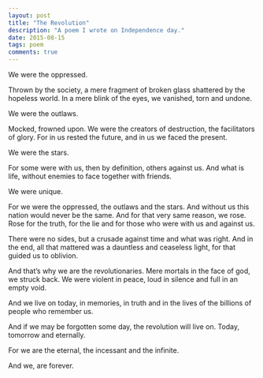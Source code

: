 ```yaml
---
layout: post
title: "The Revolution"
description: "A poem I wrote on Independence day."
date: 2015-08-15
tags: poem
comments: true
---
```


We were the oppressed. 

Thrown by the society, a mere fragment of broken glass shattered by the hopeless world. In a mere blink of the eyes, we vanished, torn and undone.

We were the outlaws.

Mocked, frowned upon. We were the creators of destruction, the facilitators of glory. For in us rested the future, and in us we faced the present.

We were the stars.

For some were with us, then by definition, others against us. And what is life, without enemies to face together with friends.

We were unique.

For we were the oppressed, the outlaws and the stars. And without us this nation would never be the same. And for that very same reason, we rose. Rose for the truth, for the lie and for those who were with us and against us.

There were no sides, but a crusade against time and what was right. And in the end, all that mattered was a dauntless and ceaseless light, for that guided us to oblivion.

And that’s why we are the revolutionaries. Mere mortals in the face of god, we struck back. We were violent in peace, loud in silence and full in an empty void.

And we live on today, in memories, in truth and in the lives of the billions of people who remember us. 

And if we may be forgotten some day, the revolution will live on. Today, tomorrow and eternally.

For we are the eternal, the incessant and the infinite.

And we, are forever.
